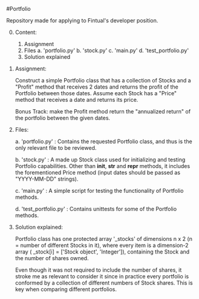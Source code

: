 #Portfolio

Repository made for applying to Fintual's developer position.

0. Content:

	1. Assignment
	2. Files
		a. 'portfolio.py'
		b. 'stock.py'
		c. 'main.py'
		d. 'test_portfolio.py'
	3. Solution explained



1. Assignment:

	Construct a simple Portfolio class that has a collection of Stocks and a "Profit" method that receives 2 dates and returns the profit of the Portfolio between those dates. Assume each Stock has a "Price" method that receives a date and returns its price.

	Bonus Track: make the Profit method return the "annualized return" of the portfolio between the given dates.



2. Files: 

	a. 'portfolio.py' : Contains the requested Portfolio class, and thus is the only relevant file to be reviewed. 

	b. 'stock.py' : A made up Stock class used for initializing and testing Portfolio capabilities. Other than __init__, __str__ and __repr__ methods, it includes the forementioned Price method (input dates should be passed as "YYYY-MM-DD" strings).

	c. 'main.py' : A simple script for testing the functionality of Portfolio methods.

	d. 'test_portfolio.py' : Contains unittests for some of the Portfolio methods.



3. Solution explained:

	Portfolio class has one protected array '_stocks' of dimensions n x 2 (n = number of different Stocks in it), where every item is a dimension-2 array ( _stock[i] = ['Stock object', 'Integer']), containing the Stock and the number of shares owned.
	
	Even though it was not required to include the number of shares, it stroke me as relevant to consider it since in practice every portfolio is conformed by a collection of different numbers of Stock shares. This is key when comparing different portfolios.
	
	

